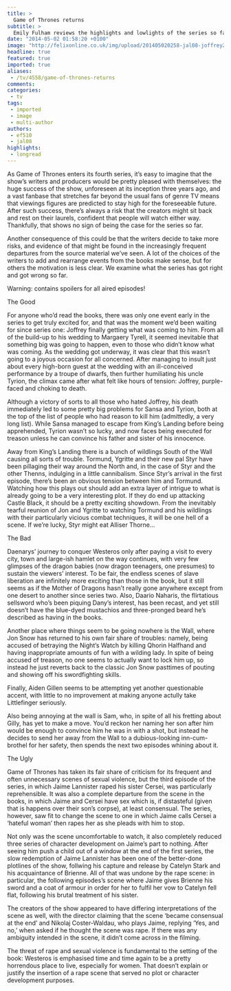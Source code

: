 ```yaml
---
title: >
  Game of Thrones returns
subtitle: >
  Emily Fulham reviews the highlights and lowlights of the series so far
date: "2014-05-02 01:58:20 +0100"
image: "http://felixonline.co.uk/img/upload/201405020258-jal08-joffrey2.jpg"
headline: true
featured: true
imported: true
aliases:
 - /tv/4558/game-of-thrones-returns
comments:
categories:
 - tv
tags:
 - imported
 - image
 - multi-author
authors:
 - ef510
 - jal08
highlights:
 - longread
---
```


As Game of Thrones enters its fourth series, it’s easy to imagine that the show’s writers and producers would be pretty pleased with themselves: the huge success of the show, unforeseen at its inception three years ago, and a vast fanbase that stretches far beyond the usual fans of genre TV means that viewings figures are predicted to stay high for the foreseeable future. After such success, there’s always a risk that the creators might sit back and rest on their laurels, confident that people will watch either way. Thankfully, that shows no sign of being the case for the series so far.

Another consequence of this could be that the writers decide to take more risks, and evidence of that might be found in the increasingly frequent departures from the source material we’ve seen. A lot of the choices of the writers to add and rearrange events from the books make sense, but for others the motivation is less clear. We examine what the series has got right and got wrong so far.

Warning: contains spoilers for all aired episodes!

The Good

For anyone who’d read the books, there was only one event early in the series to get truly excited for, and that was the moment we’d been waiting for since series one: Joffrey finally getting what was coming to him. From all of the build-up to his wedding to Margaery Tyrell, it seemed inevitable that something big was going to happen, even to those who didn’t know what was coming. As the wedding got underway, it was clear that this wasn’t going to a joyous occasion for all concerned. After managing to insult just about every high-born guest at the wedding with an ill-conceived performance by a troupe of dwarfs, then further humiliating his uncle Tyrion, the climax came after what felt like hours of tension: Joffrey, purple-faced and choking to death.

Although a victory of sorts to all those who hated Joffrey, his death immediately led to some pretty big problems for Sansa and Tyrion, both at the top of the list of people who had reason to kill him (admittedly, a very long list). While Sansa managed to escape from King’s Landing before being apprehended, Tyrion wasn’t so lucky, and now faces being executed for treason unless he can convince his father and sister of his innocence.

Away from King’s Landing there is a bunch of wildlings South of the Wall causing all sorts of trouble. Tormund, Ygritte and their new pal Styr have been pillaging their way around the North and, in the case of Styr and the other Thenns, indulging in a little cannibalism. Since Styr’s arrival in the first episode, there’s been an obvious tension between him and Tormund. Watching how this plays out should add an extra layer of intrigue to what is already going to be a very interesting plot. If they do end up attacking Castle Black, it should be a pretty exciting showdown. From the inevitably tearful reunion of Jon and Ygritte to watching Tormund and his wildlings with their particularly vicious combat techniques, it will be one hell of a scene. If we’re lucky, Styr might eat Alliser Thorne...

The Bad

Daenarys’ journey to conquer Westeros only after paying a visit to every city, town and large-ish hamlet on the way continues, with very few glimpses of the dragon babies (now dragon teenagers, one presumes) to sustain the viewers’ interest. To be fair, the endless scenes of slave liberation are infinitely more exciting than those in the book, but it still seems as if the Mother of Dragons hasn’t really gone anywhere except from one desert to another since series two. Also, Daario Naharis, the flirtatious sellsword who’s been piquing Dany’s interest, has been recast, and yet still doesn’t have the blue-dyed mustachios and three-pronged beard he’s described as having in the books.

Another place where things seem to be going nowhere is the Wall, where Jon Snow has returned to his own fair share of troubles: namely, being accused of betraying the Night’s Watch by killing Qhorin Halfhand and having inappropriate amounts of fun with a wilding lady. In spite of being accused of treason, no one seems to actually want to lock him up, so instead he just reverts back to the classic Jon Snow pasttimes of pouting and showing off his swordfighting skills.

Finally, Aiden Gillen seems to be attempting yet another questionable accent, with little to no improvement at making anyone actully take Littlefinger seriously.

Also being annoying at the wall is Sam, who, in spite of all his fretting about Gilly, has yet to make a move. You’d reckon her naming her son after him would be enough to convince him he was in with a shot, but instead he decides to send her away from the Wall to a dubious-looking inn-cum-brothel for her safety, then spends the next two episodes whining about it.

The Ugly

Game of Thrones has taken its fair share of criticism for its frequent and often unnecessary scenes of sexual violence, but the third episode of the series, in which Jaime Lannister raped his sister Cersei, was particularly reprehensible. It was also a complete departure from the scene in the books, in which Jaime and Cersei have sex which is, if distasteful (given that is happens over their son’s corpse), at least consensual. The series, however, saw fit to change the scene to one in which Jaime calls Cersei a ‘hateful woman’ then rapes her as she pleads with him to stop.

Not only was the scene uncomfortable to watch, it also completely reduced three series of character development on Jaime’s part to nothing. After seeing him push a child out of a window at the end of the first series, the slow redemption of Jaime Lannister has been one of the better-done plotlines of the show, follwing his capture and release by Catelyn Stark and his acquaintance of Brienne. All of that was undone by the rape scene: in particular, the following episodes’s scene where Jaime gives Brienne his sword and a coat of armour in order for her to fulfil her vow to Catelyn fell flat, following his brutal treatment of his sister.

The creators of the show appeared to have differing interpretations of the scene as well, with the director claiming that the scene ‘became consensual at the end’ and Nikolaj Coster-Waldau, who plays Jaime, replying ‘Yes, and no,’ when asked if he thought the scene was rape. If there was any ambiguity intended in the scene, it didn’t come across in the filming.

The threat of rape and sexual violence is fundamental to the setting of the book: Westeros is emphasised time and time again to be a pretty horrendous place to live, especially for women. That doesn’t explain or justify the insertion of a rape scene that served no plot or character development purposes.
